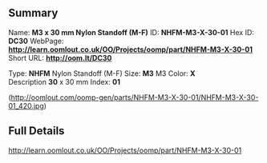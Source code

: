 

 ## Summary
Name: __M3 x 30 mm Nylon Standoff (M-F)__
ID: __NHFM-M3-X-30-01__
Hex ID: __DC30__
WebPage: __http://learn.oomlout.co.uk/OO/Projects/oomp/part/NHFM-M3-X-30-01__
Short URL: __http://oom.lt/DC30__

Type: __NHFM__ Nylon Standoff (M-F) 
Size: __M3__ M3 
Color: __X__  
Description __30__ x 30 mm 
Index: __01__


(http://oomlout.com/oomp-gen/parts/NHFM-M3-X-30-01/NHFM-M3-X-30-01_420.jpg)


 ## Full Details
 http://learn.oomlout.co.uk/OO/Projects/oomp/part/NHFM-M3-X-30-01














